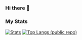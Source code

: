 ### Hi there 👋

<!--
**Corentin648/Corentin648** is a ✨ _special_ ✨ repository because its `README.md` (this file) appears on your GitHub profile.

Here are some ideas to get you started:

- 🔭 I’m currently working on ...
- 🌱 I’m currently learning ...
- 👯 I’m looking to collaborate on ...
- 🤔 I’m looking for help with ...
- 💬 Ask me about ...
- 📫 How to reach me: ...
- 😄 Pronouns: ...
- ⚡ Fun fact: ...
-->


### My Stats
[![Stats](https://github-readme-stats.vercel.app/api?username=Corentin648&count_private=true)](https://github.com/anuraghazra/github-readme-stats)
[![Top Langs (public repo)](https://github-readme-stats.vercel.app/api/top-langs/?username=Corentin648&count_private=true&exclude_repo=Website)](https://github.com/anuraghazra/github-readme-stats)

